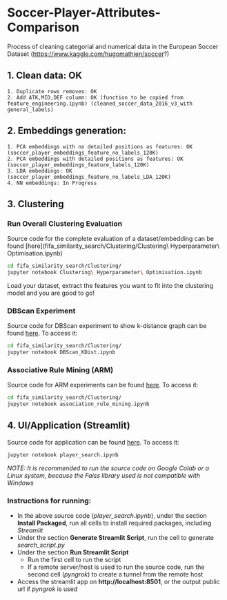 # Soccer-Player-Attributes-Comparison
Process of cleaning categorial and numerical data in the European Soccer Dataset (https://www.kaggle.com/hugomathien/soccer?)

## 1. Clean data: OK 
	1. Duplicate rows removes: OK
	2. Add ATK,MID,DEF column: OK (function to be copied from feature_engineering.ipynb) (cleaned_soccer_data_2016_v3_with general_labels)
## 2. Embeddings generation:
	1. PCA embeddings with no detailed positions as features: OK (soccer_player_embeddings_feature_no_labels_120K)
	2. PCA embeddings with detailed positions as features: OK (soccer_player_embeddings_feature_labels_120K)
	3. LDA embeddings: OK (soccer_player_embeddings_feature_no_labels_LDA_120K)
	4. NN embeddings: In Progress
## 3. Clustering

### Run Overall Clustering Evaluation
Source code for the complete evaluation of a dataset/embedding can be found [here](fifa_similarity_search/Clustering/Clustering\ Hyperparameter\ Optimisation.ipynb)
```bash
cd fifa_similarity_search/Clustering/
jupyter notebook Clustering\ Hyperparameter\ Optimisation.ipynb
```
Load your dataset, extract the features you want to fit into the clustering model and you are good to go!

### DBScan Experiment
Source code for DBScan experiment to show k-distance graph can be found [here](fifa_similarity_search/Clustering/DBScan_KDist.ipynb). To access it:
```bash
cd fifa_similarity_search/Clustering/
jupyter notebook DBScan_KDist.ipynb
```

### Associative Rule Mining (ARM)
Source code for ARM experiments can be found [here](fifa_similarity_search/Clustering/association_rule_mining.ipynb). To access it:
```bash
cd fifa_similarity_search/Clustering/
jupyter notebook association_rule_mining.ipynb
```

## 4. UI/Application (Streamlit)
Source code for application can be found [here](streamlit_app/player_search.ipynb). To access it:
```bash
jupyter notebook player_search.ipynb
```
*NOTE: It is recommended to run the source code on Google Colab or a Linux system, because the Faiss library used is not compatible with Windows*
### Instructions for running:
- In the above source code (*player_search.ipynb*), under the section __Install Packaged__, run all cells to install required packages, including *Streamlit*
- Under the section __Generate Streamlit Script__, run the cell to generate *search_script.py*
- Under the section __Run Streamlit Script__
  - Run the first cell to run the script
  - If a remote server/host is used to run the source code, run the second cell (*pyngrok*) to create a tunnel from the remote host
- Access the streamlit app on **http://localhost:8501**, or the output public url if *pyngrok* is used
